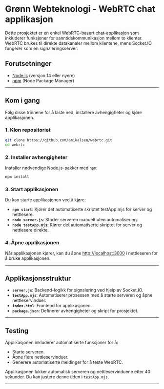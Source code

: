 # Grønn Webteknologi - WebRTC chat applikasjon

Dette prosjektet er en enkel WebRTC-basert chat-applikasjon som inkluderer funksjoner for sanntidskommunikasjon mellom to klienter. WebRTC brukes til direkte datakanaler mellom klientene, mens Socket.IO fungerer som en signaleringsserver.


## Forutsetninger

- [Node.js](https://nodejs.org) (versjon 14 eller nyere)
- [npm](https://www.npmjs.com/) (Node Package Manager)

---

## Kom i gang

Følg disse trinnene for å laste ned, installere avhengigheter og kjøre applikasjonen.

### 1. Klon repositoriet

```bash
git clone https://github.com/amikalsen/webrtc.git
cd webrtc
```

### 2. Installer avhengigheter

Installer nødvendige Node.js-pakker med `npm`:

```bash
npm install
```

### 3. Start applikasjonen

Du kan starte applikasjonen ved å kjøre:

- **`npm start`**: Kjører det automatiserte skriptet testApp.mjs for server og nettlesere.
- **`node server.js`**: Starter serveren manuelt uten automatisering.
- **`node testApp.mjs`**: Kjører det automatiserte skriptet for server og nettlesere direkte.


### 4. Åpne applikasjonen

Når applikasjonen kjører, kan du åpne [http://localhost:3000](http://localhost:3000) i nettleseren for å bruke applikasjonen.

---

## Applikasjonsstruktur

- **`server.js`**: Backend-logikk for signalering ved hjelp av Socket.IO.
- **`testApp.mjs`**: Automatiserer prosessen med å starte serveren og åpne nettleservinduer.
- **`index.html`**: Frontend for applikasjonen.
- **`package.json`**: Definerer avhengigheter og skript for prosjektet.

---

## Testing

Applikasjonen inkluderer automatiserte funksjoner for å:

- Starte serveren.
- Åpne flere nettleservinduer.
- Generere automatiserte meldinger for å teste WebRTC.

Applikasjonen lukker automatisk serveren og nettleservinduene etter 40 sekunder. Du kan justere denne tiden i `testApp.mjs`.

---
